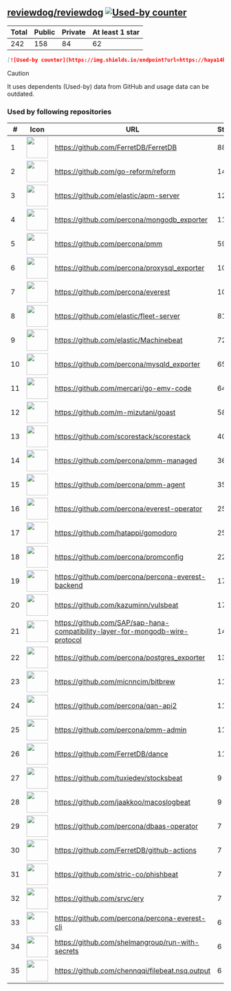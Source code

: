 





## [reviewdog/reviewdog](https://github.com/reviewdog/reviewdog) [![Used-by counter](https://img.shields.io/endpoint?url=https://haya14busa.github.io/github-used-by/data/reviewdog/reviewdog/shieldsio.json)](https://github.com/haya14busa/github-used-by/tree/main/repo/reviewdog/reviewdog)

| Total | Public | Private | At least 1 star
| ----- | ------ | ------- | ---------------
| 242 | 158 | 84 | 62 |

```md
[![Used-by counter](https://img.shields.io/endpoint?url=https://haya14busa.github.io/github-used-by/data/reviewdog/reviewdog/shieldsio.json)](https://github.com/haya14busa/github-used-by/tree/main/repo/reviewdog/reviewdog)
```

> [!CAUTION]
> It uses dependents (Used-by) data from GitHub and usage data can be outdated.

### Used by following repositories

| # | Icon | URL | Stars |
| -- | -- | -- | -- | 
|1|<img src="https://github.com/FerretDB.png" width=50 height=50>|https://github.com/FerretDB/FerretDB|8898|
|2|<img src="https://github.com/go-reform.png" width=50 height=50>|https://github.com/go-reform/reform|1441|
|3|<img src="https://github.com/elastic.png" width=50 height=50>|https://github.com/elastic/apm-server|1209|
|4|<img src="https://github.com/percona.png" width=50 height=50>|https://github.com/percona/mongodb_exporter|1151|
|5|<img src="https://github.com/percona.png" width=50 height=50>|https://github.com/percona/pmm|592|
|6|<img src="https://github.com/percona.png" width=50 height=50>|https://github.com/percona/proxysql_exporter|106|
|7|<img src="https://github.com/percona.png" width=50 height=50>|https://github.com/percona/everest|103|
|8|<img src="https://github.com/elastic.png" width=50 height=50>|https://github.com/elastic/fleet-server|81|
|9|<img src="https://github.com/elastic.png" width=50 height=50>|https://github.com/elastic/Machinebeat|72|
|10|<img src="https://github.com/percona.png" width=50 height=50>|https://github.com/percona/mysqld_exporter|65|
|11|<img src="https://github.com/mercari.png" width=50 height=50>|https://github.com/mercari/go-emv-code|64|
|12|<img src="https://github.com/m-mizutani.png" width=50 height=50>|https://github.com/m-mizutani/goast|58|
|13|<img src="https://github.com/scorestack.png" width=50 height=50>|https://github.com/scorestack/scorestack|40|
|14|<img src="https://github.com/percona.png" width=50 height=50>|https://github.com/percona/pmm-managed|36|
|15|<img src="https://github.com/percona.png" width=50 height=50>|https://github.com/percona/pmm-agent|35|
|16|<img src="https://github.com/percona.png" width=50 height=50>|https://github.com/percona/everest-operator|25|
|17|<img src="https://github.com/hatappi.png" width=50 height=50>|https://github.com/hatappi/gomodoro|25|
|18|<img src="https://github.com/percona.png" width=50 height=50>|https://github.com/percona/promconfig|22|
|19|<img src="https://github.com/percona.png" width=50 height=50>|https://github.com/percona/percona-everest-backend|17|
|20|<img src="https://github.com/kazuminn.png" width=50 height=50>|https://github.com/kazuminn/vulsbeat|17|
|21|<img src="https://github.com/SAP.png" width=50 height=50>|https://github.com/SAP/sap-hana-compatibility-layer-for-mongodb-wire-protocol|14|
|22|<img src="https://github.com/percona.png" width=50 height=50>|https://github.com/percona/postgres_exporter|13|
|23|<img src="https://github.com/micnncim.png" width=50 height=50>|https://github.com/micnncim/bitbrew|11|
|24|<img src="https://github.com/percona.png" width=50 height=50>|https://github.com/percona/qan-api2|11|
|25|<img src="https://github.com/percona.png" width=50 height=50>|https://github.com/percona/pmm-admin|11|
|26|<img src="https://github.com/FerretDB.png" width=50 height=50>|https://github.com/FerretDB/dance|11|
|27|<img src="https://github.com/tuxiedev.png" width=50 height=50>|https://github.com/tuxiedev/stocksbeat|9|
|28|<img src="https://github.com/jaakkoo.png" width=50 height=50>|https://github.com/jaakkoo/macoslogbeat|9|
|29|<img src="https://github.com/percona.png" width=50 height=50>|https://github.com/percona/dbaas-operator|7|
|30|<img src="https://github.com/FerretDB.png" width=50 height=50>|https://github.com/FerretDB/github-actions|7|
|31|<img src="https://github.com/stric-co.png" width=50 height=50>|https://github.com/stric-co/phishbeat|7|
|32|<img src="https://github.com/srvc.png" width=50 height=50>|https://github.com/srvc/ery|7|
|33|<img src="https://github.com/percona.png" width=50 height=50>|https://github.com/percona/percona-everest-cli|6|
|34|<img src="https://github.com/shelmangroup.png" width=50 height=50>|https://github.com/shelmangroup/run-with-secrets|6|
|35|<img src="https://github.com/chennqqi.png" width=50 height=50>|https://github.com/chennqqi/filebeat.nsq.output|6|
